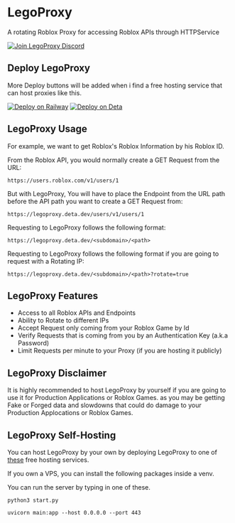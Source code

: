 # LegoProxy
A rotating Roblox Proxy for accessing Roblox APIs through HTTPService

[![Join LegoProxy Discord](https://cdn.discordapp.com/attachments/1056074242325741578/1056131769977544735/image.png)](https://discord.gg/SnmVQ4NSTz)

## Deploy LegoProxy
More Deploy buttons will be added when i find a free hosting service that can host proxies like this.

[![Deploy on Railway](https://railway.app/button.svg)](https://railway.app/new/template/Nod3IF?referralCode=Tsuki)
[![Deploy on Deta](https://button.deta.dev/1/svg)](https://go.deta.dev/deploy?repo=https://github.com/PyTsun/LegoProxy)

## LegoProxy Usage
For example, we want to get Roblox's Roblox Information by his Roblox ID.

From the Roblox API, you would normally create a GET Request from the URL:
```
https://users.roblox.com/v1/users/1
```

But with LegoProxy, You will have to place the Endpoint from the URL path before the API path you want to create a GET Request from:
```
https://legoproxy.deta.dev/users/v1/users/1
```

Requesting to LegoProxy follows the following format:
```
https://legoproxy.deta.dev/<subdomain>/<path>
```

Requesting to LegoProxy follows the following format if you are going to request with a Rotating IP:
```
https://legoproxy.deta.dev/<subdomain>/<path>?rotate=true
```

## LegoProxy Features
- Access to all Roblox APIs and Endpoints
- Ability to Rotate to different IPs
- Accept Request only coming from your Roblox Game by Id
- Verify Requests that is coming from you by an Authentication Key (a.k.a Password)
- Limit Requests per minute to your Proxy (if you are hosting it publicly)

## LegoProxy Disclaimer
It is highly recommended to host LegoProxy by yourself if you are going to use it for Production Applications or Roblox Games. as you may be getting Fake or Forged data and slowdowns that could do damage to your Production Applocations or Roblox Games.

## LegoProxy Self-Hosting
You can host LegoProxy by your own by deploying LegoProxy to one of [these](https://github.com/PyTsun/LegoProxy/blob/main/README.md#deploy-legoproxy) free hosting services.

If you own a VPS, you can install the following packages inside a venv.

You can run the server by typing in one of these.
```
python3 start.py
```

```
uvicorn main:app --host 0.0.0.0 --port 443
```
